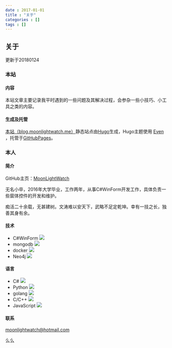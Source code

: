 ```yaml
---
date : 2017-01-01
title : "关于"
categories : []
tags : []
---
```


## 关于

更新于20180124

### 本站

#### 内容

本站文章主要记录我平时遇到的一些问题及其解决过程，会参杂一些小技巧、小工具之类的内容。

#### 生成及托管

[本站（blog.moonlightwatch.me）](http://blog.moonlightwatch.me/)静态站点由[Hugo](https://gohugo.io/)生成，Hugo主题使用 [Even](https://themes.gohugo.io/hugo-theme-even/) ，托管于[GitHubPages](https://pages.github.com/)。

### 本人

#### 简介
GitHub主页：[MoonLightWatch](https://github.com/moonlightwatch)

无名小卒，2016年大学毕业，工作两年，从事C#WinForm开发工作，具体负责一些窗体控件的开发和维护。

痴活二十余载，无甚建树。文涛难以安天下，武略不足定乾坤。幸有一技之长，独善其身有余。

#### 技术
- C#WinForm ![](http://progressed.io/bar/80)
- mongodb ![](http://progressed.io/bar/70)
- docker ![](http://progressed.io/bar/60)
- Neo4j ![](http://progressed.io/bar/40)

#### 语言
- C# ![](http://progressed.io/bar/81)
- Python ![](http://progressed.io/bar/60)
- golang ![](http://progressed.io/bar/40)
- C/C++ ![](http://progressed.io/bar/40)
- JavaScript ![](http://progressed.io/bar/30)

#### 联系
moonlightwatch@hotmail.com

么么

